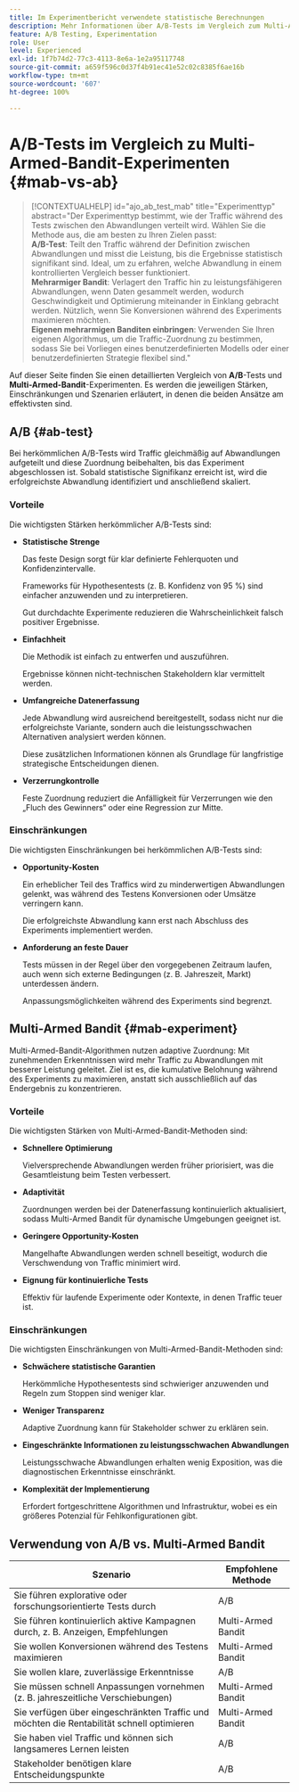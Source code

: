 ```yaml
---
title: Im Experimentbericht verwendete statistische Berechnungen
description: Mehr Informationen über A/B-Tests im Vergleich zum Multi-Armed-Bandit
feature: A/B Testing, Experimentation
role: User
level: Experienced
exl-id: 1f7b74d2-77c3-4113-8e6a-1e2a95117748
source-git-commit: a659f596c0d37f4b91ec41e52c02c8385f6ae16b
workflow-type: tm+mt
source-wordcount: '607'
ht-degree: 100%

---
```


# A/B-Tests im Vergleich zu Multi-Armed-Bandit-Experimenten {#mab-vs-ab}

>[!CONTEXTUALHELP]
>id="ajo_ab_test_mab"
>title="Experimenttyp"
>abstract="Der Experimenttyp bestimmt, wie der Traffic während des Tests zwischen den Abwandlungen verteilt wird. Wählen Sie die Methode aus, die am besten zu Ihren Zielen passt:</br><b>A/B-Test</b>: Teilt den Traffic während der Definition zwischen Abwandlungen und misst die Leistung, bis die Ergebnisse statistisch signifikant sind. Ideal, um zu erfahren, welche Abwandlung in einem kontrollierten Vergleich besser funktioniert.</br><b>Mehrarmiger Bandit</b>: Verlagert den Traffic hin zu leistungsfähigeren Abwandlungen, wenn Daten gesammelt werden, wodurch Geschwindigkeit und Optimierung miteinander in Einklang gebracht werden. Nützlich, wenn Sie Konversionen während des Experiments maximieren möchten.</br><b>Eigenen mehrarmigen Banditen einbringen</b>: Verwenden Sie Ihren eigenen Algorithmus, um die Traffic-Zuordnung zu bestimmen, sodass Sie bei Vorliegen eines benutzerdefinierten Modells oder einer benutzerdefinierten Strategie flexibel sind."

Auf dieser Seite finden Sie einen detaillierten Vergleich von **A/B**-Tests und **Multi-Armed-Bandit**-Experimenten. Es werden die jeweiligen Stärken, Einschränkungen und Szenarien erläutert, in denen die beiden Ansätze am effektivsten sind.


## A/B {#ab-test}

Bei herkömmlichen A/B-Tests wird Traffic gleichmäßig auf Abwandlungen aufgeteilt und diese Zuordnung beibehalten, bis das Experiment abgeschlossen ist. Sobald statistische Signifikanz erreicht ist, wird die erfolgreichste Abwandlung identifiziert und anschließend skaliert.

### Vorteile

Die wichtigsten Stärken herkömmlicher A/B-Tests sind:

* **Statistische Strenge**

  Das feste Design sorgt für klar definierte Fehlerquoten und Konfidenzintervalle.

  Frameworks für Hypothesentests (z. B. Konfidenz von 95 %) sind einfacher anzuwenden und zu interpretieren.

  Gut durchdachte Experimente reduzieren die Wahrscheinlichkeit falsch positiver Ergebnisse.

* **Einfachheit**

  Die Methodik ist einfach zu entwerfen und auszuführen.

  Ergebnisse können nicht-technischen Stakeholdern klar vermittelt werden.

* **Umfangreiche Datenerfassung**

  Jede Abwandlung wird ausreichend bereitgestellt, sodass nicht nur die erfolgreichste Variante, sondern auch die leistungsschwachen Alternativen analysiert werden können.

  Diese zusätzlichen Informationen können als Grundlage für langfristige strategische Entscheidungen dienen.

* **Verzerrungkontrolle**

  Feste Zuordnung reduziert die Anfälligkeit für Verzerrungen wie den „Fluch des Gewinners“ oder eine Regression zur Mitte.

### Einschränkungen

Die wichtigsten Einschränkungen bei herkömmlichen A/B-Tests sind:

* **Opportunity-Kosten**

  Ein erheblicher Teil des Traffics wird zu minderwertigen Abwandlungen gelenkt, was während des Testens Konversionen oder Umsätze verringern kann.

  Die erfolgreichste Abwandlung kann erst nach Abschluss des Experiments implementiert werden.

* **Anforderung an feste Dauer**

  Tests müssen in der Regel über den vorgegebenen Zeitraum laufen, auch wenn sich externe Bedingungen (z. B. Jahreszeit, Markt) unterdessen ändern.

  Anpassungsmöglichkeiten während des Experiments sind begrenzt.

## Multi-Armed Bandit {#mab-experiment}

Multi-Armed-Bandit-Algorithmen nutzen adaptive Zuordnung: Mit zunehmenden Erkenntnissen wird mehr Traffic zu Abwandlungen mit besserer Leistung geleitet. Ziel ist es, die kumulative Belohnung während des Experiments zu maximieren, anstatt sich ausschließlich auf das Endergebnis zu konzentrieren.

### Vorteile

Die wichtigsten Stärken von Multi-Armed-Bandit-Methoden sind:

* **Schnellere Optimierung**

  Vielversprechende Abwandlungen werden früher priorisiert, was die Gesamtleistung beim Testen verbessert.

* **Adaptivität**

  Zuordnungen werden bei der Datenerfassung kontinuierlich aktualisiert, sodass Multi-Armed Bandit für dynamische Umgebungen geeignet ist.

* **Geringere Opportunity-Kosten**

  Mangelhafte Abwandlungen werden schnell beseitigt, wodurch die Verschwendung von Traffic minimiert wird.

* **Eignung für kontinuierliche Tests**

  Effektiv für laufende Experimente oder Kontexte, in denen Traffic teuer ist.

### Einschränkungen

Die wichtigsten Einschränkungen von Multi-Armed-Bandit-Methoden sind:

* **Schwächere statistische Garantien**

  Herkömmliche Hypothesentests sind schwieriger anzuwenden und Regeln zum Stoppen sind weniger klar.

* **Weniger Transparenz**

  Adaptive Zuordnung kann für Stakeholder schwer zu erklären sein.

* **Eingeschränkte Informationen zu leistungsschwachen Abwandlungen**

  Leistungsschwache Abwandlungen erhalten wenig Exposition, was die diagnostischen Erkenntnisse einschränkt.

* **Komplexität der Implementierung**

  Erfordert fortgeschrittene Algorithmen und Infrastruktur, wobei es ein größeres Potenzial für Fehlkonfigurationen gibt.

## Verwendung von A/B vs. Multi-Armed Bandit

| Szenario | Empfohlene Methode |
|-|-|
| Sie führen explorative oder forschungsorientierte Tests durch | A/B |
| Sie führen kontinuierlich aktive Kampagnen durch, z. B. Anzeigen, Empfehlungen | Multi-Armed Bandit |
| Sie wollen Konversionen während des Testens maximieren | Multi-Armed Bandit |
| Sie wollen klare, zuverlässige Erkenntnisse | A/B |
| Sie müssen schnell Anpassungen vornehmen (z. B. jahreszeitliche Verschiebungen) | Multi-Armed Bandit |
| Sie verfügen über eingeschränkten Traffic und möchten die Rentabilität schnell optimieren | Multi-Armed Bandit |
| Sie haben viel Traffic und können sich langsameres Lernen leisten | A/B |
| Stakeholder benötigen klare Entscheidungspunkte | A/B |
